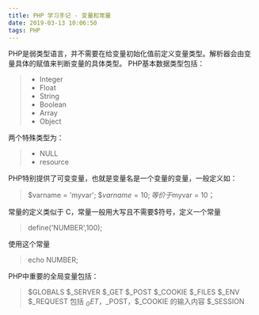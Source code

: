 ```yaml
---
title: PHP 学习手记 - 变量和常量
date: 2019-03-13 10:06:50
tags: PHP
---
```

PHP是弱类型语言，并不需要在给变量初始化值前定义变量类型。解析器会由变量具体的赋值来判断变量的具体类型。
PHP基本数据类型包括：
>* Integer
>* Float
>* String
>* Boolean
>* Array
>* Object

两个特殊类型为：
>* NULL
>* resource

PHP特别提供了可变变量，也就是变量名是一个变量的变量，一般定义如：
>$varname = 'myvar';
$$varname = 10;
等价于$myvar = 10；

常量的定义类似于 C，常量一般用大写且不需要$符号，定义一个常量
>define('NUMBER',100);

使用这个常量
>echo NUMBER;

PHP中重要的全局变量包括：
>$GLOBALS
$_SERVER
$_GET
$_POST
$_COOKIE
$_FILES
$_ENV
$_REQUEST 包括 $_GET，$_POST，$_COOKIE 的输入内容
$_SESSION
